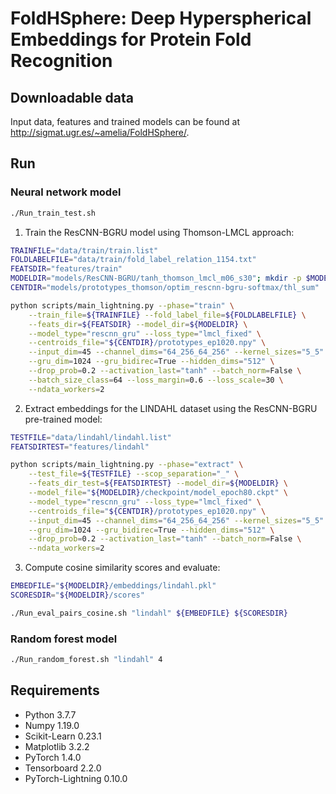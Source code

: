 # FoldHSphere: Deep Hyperspherical Embeddings for Protein Fold Recognition

## Downloadable data

Input data, features and trained models can be found at <http://sigmat.ugr.es/~amelia/FoldHSphere/>.

## Run

### Neural network model

```bash
./Run_train_test.sh
```

1. Train the ResCNN-BGRU model using Thomson-LMCL approach:

```bash
TRAINFILE="data/train/train.list"
FOLDLABELFILE="data/train/fold_label_relation_1154.txt"
FEATSDIR="features/train"
MODELDIR="models/ResCNN-BGRU/tanh_thomson_lmcl_m06_s30"; mkdir -p $MODELDIR
CENTDIR="models/prototypes_thomson/optim_rescnn-bgru-softmax/thl_sum"

python scripts/main_lightning.py --phase="train" \
    --train_file=${TRAINFILE} --fold_label_file=${FOLDLABELFILE} \
    --feats_dir=${FEATSDIR} --model_dir=${MODELDIR} \
    --model_type="rescnn_gru" --loss_type="lmcl_fixed" \
    --centroids_file="${CENTDIR}/prototypes_ep1020.npy" \
    --input_dim=45 --channel_dims="64_256_64_256" --kernel_sizes="5_5" \
    --gru_dim=1024 --gru_bidirec=True --hidden_dims="512" \
    --drop_prob=0.2 --activation_last="tanh" --batch_norm=False \
    --batch_size_class=64 --loss_margin=0.6 --loss_scale=30 \
    --ndata_workers=2
```

2. Extract embeddings for the LINDAHL dataset using the ResCNN-BGRU pre-trained model:

```bash
TESTFILE="data/lindahl/lindahl.list"
FEATSDIRTEST="features/lindahl"

python scripts/main_lightning.py --phase="extract" \
    --test_file=${TESTFILE} --scop_separation="_" \
    --feats_dir_test=${FEATSDIRTEST} --model_dir=${MODELDIR} \
    --model_file="${MODELDIR}/checkpoint/model_epoch80.ckpt" \
    --model_type="rescnn_gru" --loss_type="lmcl_fixed" \
    --centroids_file="${CENTDIR}/prototypes_ep1020.npy" \
    --input_dim=45 --channel_dims="64_256_64_256" --kernel_sizes="5_5" \
    --gru_dim=1024 --gru_bidirec=True --hidden_dims="512" \
    --drop_prob=0.2 --activation_last="tanh" --batch_norm=False \
    --ndata_workers=2
```

3. Compute cosine similarity scores and evaluate:

```bash
EMBEDFILE="${MODELDIR}/embeddings/lindahl.pkl"
SCORESDIR="${MODELDIR}/scores"

./Run_eval_pairs_cosine.sh "lindahl" ${EMBEDFILE} ${SCORESDIR}
```

### Random forest model

```bash
./Run_random_forest.sh "lindahl" 4
```

## Requirements

- Python 3.7.7
- Numpy 1.19.0
- Scikit-Learn 0.23.1
- Matplotlib 3.2.2
- PyTorch 1.4.0
- Tensorboard 2.2.0
- PyTorch-Lightning 0.10.0
